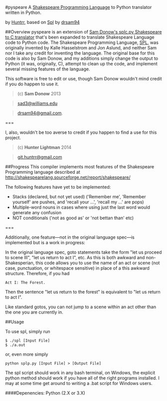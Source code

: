#pyspeare
A [Shakespeare Programming Language](http://shakespearelang.sourceforge.net/report/shakespeare/) to Python translator written in Python.

by [Huntrr](https://github.com/Huntrr),
based on [Spl](https://github.com/drsam94/Spl) by [drsam94](https://github.com/drsam94)

##Overview
pyspeare is an extension of [Sam Donow's splc.py Shakespeare to C translator](https://github.com/drsam94/Spl) that's been expanded to translate Shakespeare Language code to Python code. The Shakespeare Programming Language, [SPL](http://shakespearelang.sourceforge.net/report/shakespeare/), was originally invented by Kalle Hasselstrom and Jon Aslund, and neither Sam nor I take any credit for 
inventing the language. The original base for this code is also by Sam Donow, and my additions simply change the output to Python (it was, originally, C), attempt to clean up the code, and implement several missing features of the language.

This software is free to edit or use, though Sam Donow wouldn't mind credit if you do happen to use it.
> (c) **Sam Donow** 2013 

> sad3@williams.edu 

> drsam94@gmail.com.

===

I, also, wouldn't be too averse to credit if you happen to find a use for this project. 
> (c) **Hunter Lightman** 2014 

> git.huntrr@gmail.com


##Progress
This compiler implements most features of the Shakespeare Programming language described at http://shakespearelang.sourceforge.net/report/shakespeare/

The following features have yet to be implemented:
* Stacks (declared, but not yet used) ('Remember me', 'Remember yourself' are pushes, and 'recall your ...', 'recall my ...' are pops)
* Multiple-word nouns in cases where using just the last word would generate any confusion
* NOT conditionals ('not as good as' or 'not bettan than' etc)

===

Additionally, one feature—not in the original language spec—is implemented but is a work in progress:

In the original language spec, goto statements take the form "let us proceed to scene III", "let us return to act I",
etc. As this is both awkward and non-Shakesperian, this code allows you to use the name of an act or scene (not case,
punctuation, or whitespace sensitive) in place of a this awkward structure. Therefore, if you had

    Act I: The Forest.

Then the sentence "let us return to the forest" is equivalent to "let us return to act I".

Like standard gotos, you can not jump to a scene within an act other than the one you are currently in.


##Usage

To use spl, simply run

    $ ./spl [Input File]
    $ ./a.out

or, even more simply

    python splp.py [Input File] > [Output File]

The spl script should work in any bash terminal, on Windows, the explicit python method should work if you have
all of the right programs installed. I may at some time get around to writing a .bat script for Windows users.

####Depenencies:
Python (2.X or 3.X)
